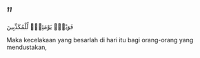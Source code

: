 ##### 11

<span class="ayah">فَوَيْلٌۭ يَوْمَئِذٍۢ لِّلْمُكَذِّبِينَ</span>

<span class="ayah_translation">Maka kecelakaan yang besarlah di hari itu bagi orang-orang yang mendustakan,</span>
